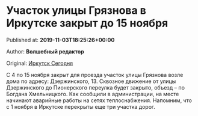 
# Участок улицы Грязнова в Иркутске закрыт до 15 ноября

Published at: **2019-11-03T18:25:26+00:00**

Author: **Волшебный редактор**

Original: [Иркутск Сегодня](https://irk.today/2019/11/04/uchastok-ulicy-grjaznova-v-irkutske-zakryt-do-15-nojabrja/)

​​С 4 по 15 ноября закрыт для проезда участок улицы Грязнова возле дома по адресу: Дзержинского, 13.
Сквозное движение от улицы Дзержинского до Пионерского переулка будет закрыто, объезд – по Богдана Хмельницкого. Как сообщили в администрации, на месте начинают аварийные работы на сетях теплоснабжения.
Напомним, что с 1 ноября в Иркутске перекрыты еще три участка дорог.
